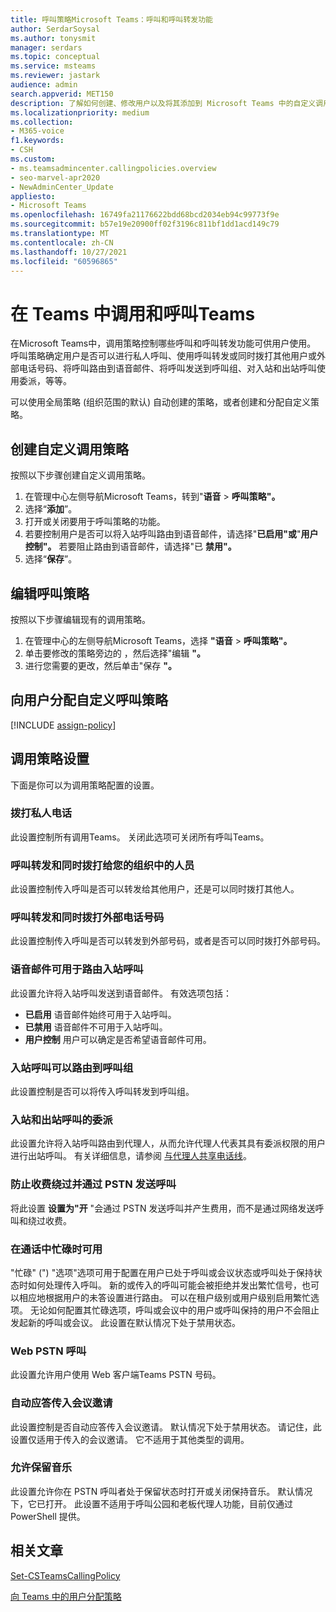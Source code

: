 ```yaml
---
title: 呼叫策略Microsoft Teams：呼叫和呼叫转发功能
author: SerdarSoysal
ms.author: tonysmit
manager: serdars
ms.topic: conceptual
ms.service: msteams
ms.reviewer: jastark
audience: admin
search.appverid: MET150
description: 了解如何创建、修改用户以及将其添加到 Microsoft Teams 中的自定义调用策略，以及各种调用策略设置。
ms.localizationpriority: medium
ms.collection:
- M365-voice
f1.keywords:
- CSH
ms.custom:
- ms.teamsadmincenter.callingpolicies.overview
- seo-marvel-apr2020
- NewAdminCenter_Update
appliesto:
- Microsoft Teams
ms.openlocfilehash: 16749fa21176622bdd68bcd2034eb94c99773f9e
ms.sourcegitcommit: b57e19e20900ff02f3196c811bf1dd1acd149c79
ms.translationtype: MT
ms.contentlocale: zh-CN
ms.lasthandoff: 10/27/2021
ms.locfileid: "60596865"
---
```

# <a name="calling-and-call-forwarding-in-teams"></a>在 Teams 中调用和呼叫Teams

在Microsoft Teams中，调用策略控制哪些呼叫和呼叫转发功能可供用户使用。 呼叫策略确定用户是否可以进行私人呼叫、使用呼叫转发或同时拨打其他用户或外部电话号码、将呼叫路由到语音邮件、将呼叫发送到呼叫组、对入站和出站呼叫使用委派，等等。

可以使用全局策略 (组织范围的默认) 自动创建的策略，或者创建和分配自定义策略。

## <a name="create-a-custom-calling-policy"></a>创建自定义调用策略

按照以下步骤创建自定义调用策略。

1. 在管理中心左侧导航Microsoft Teams，转到"**语音**  >  **呼叫策略"。**
2. 选择“**添加**”。
3. 打开或关闭要用于呼叫策略的功能。
4. 若要控制用户是否可以将入站呼叫路由到语音邮件，请选择"**已启用"或**"**用户控制"。** 若要阻止路由到语音邮件，请选择"已 **禁用"。**
5. 选择“**保存**”。

## <a name="edit-a-calling-policy"></a>编辑呼叫策略

按照以下步骤编辑现有的调用策略。

1. 在管理中心的左侧导航Microsoft Teams，选择 **"语音**  >  **呼叫策略"。**
2. 单击要修改的策略旁边的 ，然后选择"编辑 **"。**
3. 进行您需要的更改，然后单击"保存 **"。**

## <a name="assign-a-custom-calling-policy-to-users"></a>向用户分配自定义呼叫策略

[!INCLUDE [assign-policy](includes/assign-policy.md)]

## <a name="calling-policy-settings"></a>调用策略设置

下面是你可以为调用策略配置的设置。

### <a name="make-private-calls"></a>拨打私人电话

此设置控制所有调用Teams。 关闭此选项可关闭所有呼叫Teams。

### <a name="call-forwarding-and-simultaneous-ringing-to-people-in-your-organization"></a>呼叫转发和同时拨打给您的组织中的人员

此设置控制传入呼叫是否可以转发给其他用户，还是可以同时拨打其他人。

### <a name="call-forwarding-and-simultaneous-ringing-to-external-phone-numbers"></a>呼叫转发和同时拨打外部电话号码

此设置控制传入呼叫是否可以转发到外部号码，或者是否可以同时拨打外部号码。

### <a name="voicemail-is-available-for-routing-inbound-calls"></a>语音邮件可用于路由入站呼叫

此设置允许将入站呼叫发送到语音邮件。 有效选项包括：

- **已启用** 语音邮件始终可用于入站呼叫。
- **已禁用**  语音邮件不可用于入站呼叫。
- **用户控制** 用户可以确定是否希望语音邮件可用。

### <a name="inbound-calls-can-be-routed-to-call-groups"></a>入站呼叫可以路由到呼叫组

此设置控制是否可以将传入呼叫转发到呼叫组。

### <a name="delegation-for-inbound-and-outbound-calls"></a>入站和出站呼叫的委派

此设置允许将入站呼叫路由到代理人，从而允许代理人代表其具有委派权限的用户进行出站呼叫。 有关详细信息，请参阅 [与代理人共享电话线](https://support.office.com/article/share-a-phone-line-with-a-delegate-16307929-a51f-43fc-8323-3b1bf115e5a8)。

### <a name="prevent-toll-bypass-and-send-calls-through-the-pstn"></a>防止收费绕过并通过 PSTN 发送呼叫 

将此设置 **设置为"开** "会通过 PSTN 发送呼叫并产生费用，而不是通过网络发送呼叫和绕过收费。

### <a name="busy-on-busy-is-available-when-in-a-call"></a>在通话中忙碌时可用

"忙碌" (") "选项"选项可用于配置在用户已处于呼叫或会议状态或呼叫处于保持状态时如何处理传入呼叫。 新的或传入的呼叫可能会被拒绝并发出繁忙信号，也可以相应地根据用户的未答设置进行路由。 可以在租户级别或用户级别启用繁忙选项。 无论如何配置其忙碌选项，呼叫或会议中的用户或呼叫保持的用户不会阻止发起新的呼叫或会议。 此设置在默认情况下处于禁用状态。

### <a name="web-pstn-calling"></a>Web PSTN 呼叫

此设置允许用户使用 Web 客户端Teams PSTN 号码。

### <a name="incoming-meeting-invites-are-automatically-answered"></a>自动应答传入会议邀请

此设置控制是否自动应答传入会议邀请。 默认情况下处于禁用状态。 请记住，此设置仅适用于传入的会议邀请。 它不适用于其他类型的调用。

### <a name="allow-music-on-hold"></a>允许保留音乐

此设置允许你在 PSTN 呼叫者处于保留状态时打开或关闭保持音乐。 默认情况下，它已打开。 此设置不适用于呼叫公园和老板代理人功能，目前仅通过 PowerShell 提供。

## <a name="related-articles"></a>相关文章

[Set-CSTeamsCallingPolicy](/powershell/module/skype/set-csteamscallingpolicy)

[向 Teams 中的用户分配策略](assign-policies.md)
